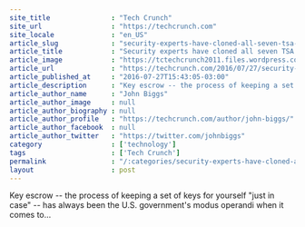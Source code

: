 ```yaml
---
site_title               : "Tech Crunch"
site_url                 : "https://techcrunch.com"
site_locale              : "en_US"
article_slug             : "security-experts-have-cloned-all-seven-tsa-master-keys"
article_title            : "Security experts have cloned all seven TSA master keys"
article_image            : "https://tctechcrunch2011.files.wordpress.com/2016/07/tsa-master_keys-travelsentry_xmas-100673377-primary-idge_-906x6032x.jpg?w=764&h=400&crop=1"
article_url              : "https://techcrunch.com/2016/07/27/security-experts-have-cloned-all-seven-tsa-master-keys/"
article_published_at     : "2016-07-27T15:43:05-03:00"
article_description      : "Key escrow -- the process of keeping a set of keys for yourself 'just in case' -- has always been the U.S. government's modus operandi when it comes to..."
article_author_name      : "John Biggs"
article_author_image     : null
article_author_biography : null
article_author_profile   : "https://techcrunch.com/author/john-biggs/"
article_author_facebook  : null
article_author_twitter   : "https://twitter.com/johnbiggs"
category                 : ['technology']
tags                     : ['Tech Crunch']
permalink                : "/:categories/security-experts-have-cloned-all-seven-tsa-master-keys/"
layout                   : post
---
```


Key escrow -- the process of keeping a set of keys for yourself "just in case" -- has always been the U.S. government's modus operandi when it comes to...
